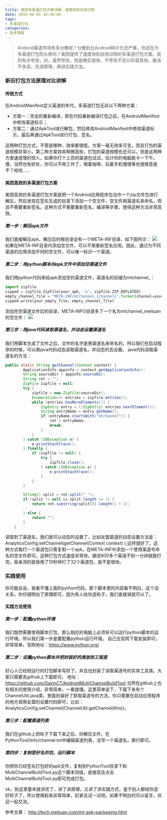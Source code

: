 ```yaml
---
title: 美团多渠道打包方案详解，速度快到白驹过隙
date: 2016-06-05 16:39:04
tags:
- 多渠道打包
categories: 
- 技术博客
---
```

>Andorid渠道市场有多分散呢？分散到比Android碎片化还严重，你还在为多渠道打包而头疼吗？美团提供了速度快到白驹过隙的多渠道打包方案。说的有点夸张，对，虽然夸张，但是确实很快，不夸张不足以形容其快。废话不多说，先讲原理，再讲实践方法。

### 新旧打包方法原理对比讲解

#### 传统方式    

在AndroidManifest定义渠道的年代，多渠道打包无非以下两种方案：
* 方案一：完全的重新编译，即在代码重新编译打包之前，在AndroidManifest中修改渠道标示；
* 方案二：通过ApkTool进行解包，然后修改AndroidManifest中修改渠道标示，最后再通过ApkTool进行打包、签名。

这两种打包方式，不管是哪种，效率都很低，方案一毫无效率可言，而且打包的渠道规模非常小，第二种方案效率稍微高些，打包的渠道规模也还可以，但是这两种方案速度慢的惊人，如果你打个上百的渠道包试试，估计你的电脑能卡一下午。慢，当然也有好处，你可以不用工作了，喝着咖啡，玩着手机慢慢等也很惬意是不？哈哈……
<!--more-->
#### 美团高效的多渠道打包方案

美团高效的多渠道打包方案是把一个Android应用程序包当作一个zip文件包进行解压，然后发现在签名生成的目录下添加一个空文件，空文件用渠道名来命名，而且不需要重新签名。这种方式不需要重新签名，编译等步骤，使得这种方法非常高效。

##### 第一步：解压apk文件

我们直接解压apk，解压后的根目录会有一个META-INF目录，如下图所示：
﻿![](http://7xsgef.com1.z0.glb.clouddn.com/apk_packaging2.jpg)
如果在META-INF目录内添加空文件，可以不用重新签名应用。因此，通过为不同渠道的应用添加不同的空文件，可以唯一标识一个渠道。

##### 第二步：用python脚本向apk文件中添加空渠道文件
我们用python代码来给apk添加空的渠道文件，渠道名的前缀为mtchannel_：
```python
import zipfile
zipped = zipfile.ZipFile(your_apk, 'a', zipfile.ZIP_DEFLATED) 
empty_channel_file = "META-INF/mtchannel_{channel}".format(channel=your_channel)
zipped.write(your_empty_file, empty_channel_file)
```
添加完空渠道文件后的目录，META-INFO目录多了一个名为mtchannel_meituan的空文件：
![](http://7xsgef.com1.z0.glb.clouddn.com/apk_packaging3.jpg)

##### 第三步：用java代码读取渠道名，并动态设置渠道名
我们用脚本生成了文件之后，文件的名字是用渠道名来命名的，所以我们在启动程序的时候，可以用java代码动态读取渠道名，并动态的去设置。
java代码读取渠道名的方法：
```java
public static String getChannel(Context context) {
        ApplicationInfo appinfo = context.getApplicationInfo();
        String sourceDir = appinfo.sourceDir;
        String ret = "";
        ZipFile zipfile = null;
        try {
            zipfile = new ZipFile(sourceDir);
            Enumeration<?> entries = zipfile.entries();
            while (entries.hasMoreElements()) {
                ZipEntry entry = ((ZipEntry) entries.nextElement());
                String entryName = entry.getName();
                if (entryName.startsWith("mtchannel")) {
                    ret = entryName;
                    break;
                }
            }
        } catch (IOException e) {
            e.printStackTrace();
        } finally {
            if (zipfile != null) {
                try {
                    zipfile.close();
                } catch (IOException e) {
                    e.printStackTrace();
                }
            }
        }

        String[] split = ret.split("_");
        if (split != null && split.length >= 2) {
            return ret.substring(split[0].length() + 1);

        } else {
            return "";
        }
    }
```
读取到了渠道名，我们就可以动态的设置了，比如友盟渠道的动态设置方法是：AnalyticsConfig.setChannel(getChannel(Context context) );这样就好了。这种方式每打一个渠道包只需复制一个apk，在META-INF中添加一个使用渠道号命名的空文件即可。这种打包方式速度非常快，据说900多个渠道不到一分钟就能打完。我亲测的是我用了10秒钟打了32个渠道包，是不是很快。

### 实践使用

你可能会说，我看不懂上面的python代码，那个脚本里的内容看不明白，这个没关系。你仔细明白了原理即可，因为有人给你造轮子，我们直接骑就可以了。

#### 实践方法使用

##### 第一步：配置python环境

我们既然需要使用脚本打包，那么相应的电脑上必须有可以运行python脚本的运行环境。所以我们第一步是要配置python运行环境。
自己去官网下载安装即可，非常简单。官网地址：https://www.python.org/

##### 第二步：设置python脚本并把封装好的类放到工程里

好心人已经把运行的打包脚本写好了，并且也封装了读取渠道号的实体工具类。大家只需要去github上下载即可。
地址：https://github.com/GavinCT/AndroidMultiChannelBuildTool
当然在github上也有相关的使用介绍，非常简单，一看就懂。这里简单说下，下载下来有个ChannelUtil.java类，里面封装好了获取渠道号的方法，你只需要在启动应用程序的地方调用友盟的设置代码即可，比如：AnalyticsConfig.setChannel(ChannelUtil.getChannel(this))。

##### 第三步：配置渠道列表

我们在github上把轮子下载下来之后，你解压文件，在PythonTool/Info/channel.txt中编辑渠道列表，没写一个渠道名，换行即可。

##### 第四步：复制签好名的包，运行脚本

你把你已经签名打包好的apk文件，复制到PythonTool目录下和MultiChannelBuildTool.py这个脚本同级，直接双击点击MultiChannelBuildTool.py即可完成打包。

ok，到这里基本就讲完了，讲了讲原理，又讲了讲实践方式，鉴于别人都给你造好轮子了，所以使用起来非常简单，赶紧去试一试吧。如果不明白的可以留言，欢迎一起交流。

参考文章：
http://tech.meituan.com/mt-apk-packaging.html

